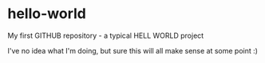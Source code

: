 # hello-world
My first GITHUB repository - a typical HELL WORLD project

I've no idea what I'm doing, but sure this will all make sense at some point :)
